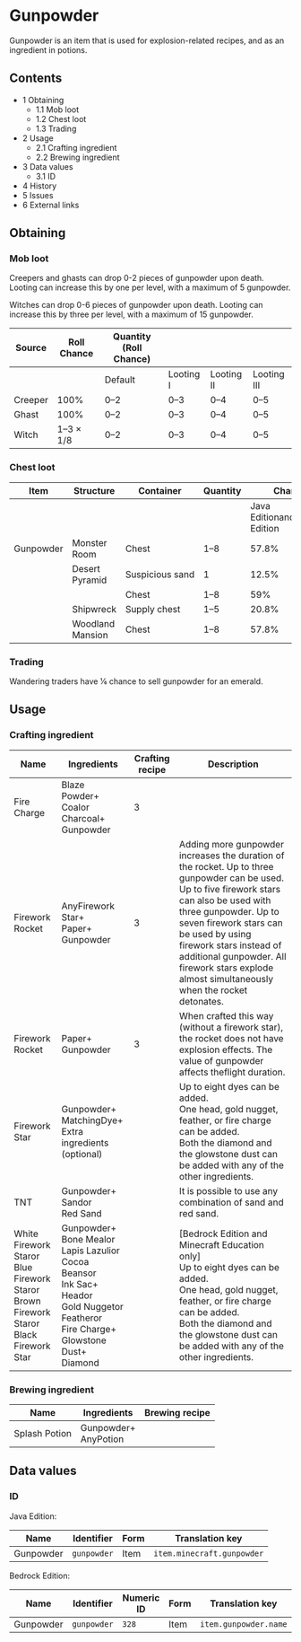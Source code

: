 # Gunpowder
Gunpowder is an item that is used for explosion-related recipes, and as an ingredient in potions.

## Contents
- 1 Obtaining
	- 1.1 Mob loot
	- 1.2 Chest loot
	- 1.3 Trading
- 2 Usage
	- 2.1 Crafting ingredient
	- 2.2 Brewing ingredient
- 3 Data values
	- 3.1 ID
- 4 History
- 5 Issues
- 6 External links

## Obtaining
### Mob loot
Creepers and ghasts can drop 0-2 pieces of gunpowder upon death. Looting can increase this by one per level, with a maximum of 5 gunpowder.

Witches can drop 0-6 pieces of gunpowder upon death. Looting can increase this by three per level, with a maximum of 15 gunpowder.

| Source  | Roll Chance | Quantity (Roll Chance) |           |            |             |
|---------|-------------|------------------------|-----------|------------|-------------|
|         |             | Default                | Looting I | Looting II | Looting III |
| Creeper | 100%        | 0–2                    | 0–3       | 0–4        | 0–5         |
| Ghast   | 100%        | 0–2                    | 0–3       | 0–4        | 0–5         |
| Witch   | 1–3 × 1/8   | 0–2                    | 0–3       | 0–4        | 0–5         |

### Chest loot
| Item      | Structure        | Container       | Quantity | Chance                         |
|-----------|------------------|-----------------|----------|--------------------------------|
|           |                  |                 |          | Java EditionandBedrock Edition |
| Gunpowder | Monster Room     | Chest           | 1–8      | 57.8%                          |
|           | Desert Pyramid   | Suspicious sand | 1        | 12.5%                          |
|           |                  | Chest           | 1–8      | 59%                            |
|           | Shipwreck        | Supply chest    | 1–5      | 20.8%                          |
|           | Woodland Mansion | Chest           | 1–8      | 57.8%                          |

### Trading
Wandering traders have 1⁄6 chance to sell gunpowder for an emerald.

## Usage
### Crafting ingredient
| Name                                                                                             | Ingredients                                                                                                                                                              | Crafting recipe | Description                                                                                                                                                                                                                                                                                                                                 |
|--------------------------------------------------------------------------------------------------|--------------------------------------------------------------------------------------------------------------------------------------------------------------------------|-----------------|---------------------------------------------------------------------------------------------------------------------------------------------------------------------------------------------------------------------------------------------------------------------------------------------------------------------------------------------|
| Fire Charge                                                                                      | Blaze Powder+<br/>Coalor<br/>Charcoal+<br/>Gunpowder                                                                                                                     | 3               |                                                                                                                                                                                                                                                                                                                                             |
| Firework Rocket                                                                                  | AnyFirework Star+<br/>Paper+<br/>Gunpowder                                                                                                                               | 3               | Adding more gunpowder increases the duration of the rocket. Up to three gunpowder can be used. Up to five firework stars can also be used with three gunpowder. Up to seven firework stars can be used by using firework stars instead of additional gunpowder. All firework stars explode almost simultaneously when the rocket detonates. |
| Firework Rocket                                                                                  | Paper+<br/>Gunpowder                                                                                                                                                     | 3               | When crafted this way (without a firework star), the rocket does not have explosion effects. The value of gunpowder affects theflight duration.                                                                                                                                                                                             |
| Firework Star                                                                                    | Gunpowder+<br/>MatchingDye+<br/>Extra ingredients (optional)                                                                                                             |                 | Up to eight dyes can be added.<br/>One head, gold nugget, feather, or fire charge can be added.<br/>Both the diamond and the glowstone dust can be added with any of the other ingredients.                                                                                                                                                 |
| TNT                                                                                              | Gunpowder+<br/>Sandor<br/>Red Sand                                                                                                                                       |                 | It is possible to use any combination of sand and red sand.                                                                                                                                                                                                                                                                                 |
| White Firework Staror<br/>Blue Firework Staror<br/>Brown Firework Staror<br/>Black Firework Star | Gunpowder+<br/>Bone Mealor<br/>Lapis Lazulior<br/>Cocoa Beansor<br/>Ink Sac+<br/>Heador<br/>Gold Nuggetor<br/>Featheror<br/>Fire Charge+<br/>Glowstone Dust+<br/>Diamond |                 | ‌[Bedrock Edition and Minecraft Education  only]<br/>Up to eight dyes can be added.<br/>One head, gold nugget, feather, or fire charge can be added.<br/>Both the diamond and the glowstone dust can be added with any of the other ingredients.                                                                                            |

### Brewing ingredient
| Name          | Ingredients              | Brewing recipe |
|---------------|--------------------------|----------------|
| Splash Potion | Gunpowder+<br/>AnyPotion |                |

## Data values
### ID
Java Edition:

| Name      | Identifier  | Form | Translation key            |
|-----------|-------------|------|----------------------------|
| Gunpowder | `gunpowder` | Item | `item.minecraft.gunpowder` |

Bedrock Edition:

| Name      | Identifier  | Numeric ID | Form | Translation key       |
|-----------|-------------|------------|------|-----------------------|
| Gunpowder | `gunpowder` | `328`      | Item | `item.gunpowder.name` |


